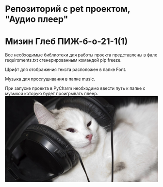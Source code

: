 # Репозиторий с pet проектом, "Аудио плеер"
# Мизин Глеб ПИЖ-б-о-21-1(1)
Все необходимые библиотеки для работы проекта представлены в фале requiroments.txt сгенерированным командой pip freeze.  

Шрифт для отображения текста расположен в папке Font.  

Музыка для прослушивания в папке music.  

При запуске проекта в PyCharm необходимо ввести путь к папке с музыкой которую будет проигрывать плеер.
![Cccat](https://github.com/GlebMizin/Imagenes/blob/master/petcat.jpg)
